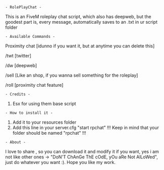 `- RolePlayChat -`

This is an FiveM roleplay chat script, which also has deepweb, but the goodest part is, every message, automatically saves to an .txt in ur script folder

`- Available Commands -`

Proximity chat [idunno if you want it, but at anytime you can delete this]

 /twt [twitter]

 /dw [deepweb]

 /sell [Like an shop, if you wanna sell something for the roleplay]

 /roll [proximity chat feature]


`- Credits -`

1. Esx for using them base script


`- How to install it -`

1. Add it to your resources folder
2. Add this line in your server.cfg "start rpchat"
!!! Keep in mind that your folder should be named "rpchat" !!!

`- About -`

I love to share , so you can download it and modify it if you want, yes i am not like other ones -> "DoN'T ChAnGe ThE cOdE, yOu aRe Not AlLoWed", just do whatever you want :). Hope you like my work.
